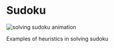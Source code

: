 # Sudoku


![solving sudoku animation](readme-assets/sequence.gif)

Examples of heuristics in solving sudoku

